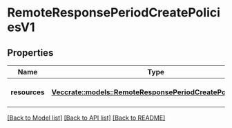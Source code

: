 # RemoteResponsePeriodCreatePoliciesV1

## Properties

Name | Type | Description | Notes
------------ | ------------- | ------------- | -------------
**resources** | [**Vec<crate::models::RemoteResponsePeriodCreatePolicyReqV1>**](remote_response.CreatePolicyReqV1.md) | A collection of policies to create |

[[Back to Model list]](./README.md#documentation-for-models) [[Back to API list]](./README.md#documentation-for-api-endpoints) [[Back to README]](../README.md)
